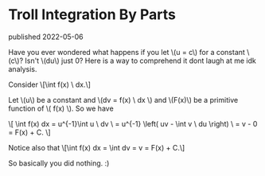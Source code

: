 <head>
<script type="text/javascript" id="MathJax-script" async
  src="https://cdn.jsdelivr.net/npm/mathjax@3/es5/tex-mml-chtml.js">
</script>
</head>

# Troll Integration By Parts
published 2022-05-06

Have you ever wondered what happens if you let \\(u = c\\) for a constant \\(c\\)? Isn't \\(du\\) just 0? Here is a way to comprehend it dont laugh at me idk analysis.

Consider
\\[\int f(x) \ dx.\\]

Let \\(u\\) be a constant and \\(dv = f(x) \ dx \\) and \\(F(x)\\) be a primitive function of \\( f(x) \\). So we have

\\[
    \int f(x) dx = u^{-1}\int  u \ dv  \\
    = u^{-1} \left( uv - \int v \ du \right) \\
    = v - 0 = F(x) + C.
\\]

Notice also that
\\[\int f(x) dx = \int dv = v = F(x) + C.\\]

So basically you did nothing. :)